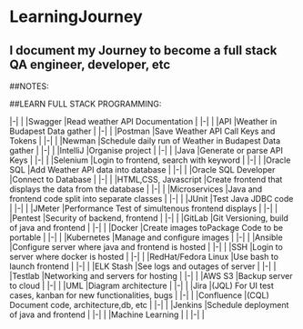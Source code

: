 # LearningJourney
## I document my Journey to become a full stack QA engineer, developer, etc


##NOTES:







##LEARN FULL STACK PROGRAMMING:

|-| |
|Swagger |Read weather API Documentation |
|-| |
|API |Weather in Budapest Data gather |
|-| |
|Postman |Save Weather API Call Keys and Tokens |
|-| |
|Newman |Schedule daily run of Weather in Budapest Data gather |
|-| |
|IntelliJ |Organise project |
|-| |
|Java |Generate or parse API Keys |
|-| |
|Selenium |Login to frontend, search with keyword |
|-| |
|Oracle SQL |Add Weather API data into database |
|-| |
|Oracle SQL Developer |Connect to Database |
|-| |
|HTML,CSS, Javascript |Create frontend that displays the data from the database |
|-| |
|Microservices |Java and frontend code split into separate classes |
|-| |
|JUnit |Test Java JDBC code |
|-| |
|JMeter |Performance Test of simultenous frontend displays |
|-| |
|Pentest |Security of backend, frontend |
|-| |
|GitLab |Git Versioning, build of java and frontend |
|-| |
|Docker |Create images toPackage Code to be portable |
|-| |
|Kubernetes |Manage and configure images |
|-| |
|Ansible |Configure server where java and frontend is hosted |
|-| |
|SSH |Login to server where docker is hosted |
|-| |
|RedHat/Fedora Linux |Use bash to launch frontend |
|-| |
|ELK Stash |See logs and outages of server |
|-| |
|Testlab |Networking and servers for hosting |
|-| |
|AWS S3 |Backup server to cloud |
|-| |
|UML |Diagram architecture |
|-| |
|Jira |(JQL) For UI test cases, kanban for new functionalities, bugs |
|-| |
|Confluence |(CQL) Document code, architecture,db, etc |
|-| |
|Jenkins |Schedule deployment of java and frontend |
|-| |
|Machine Learning | |
|-| |
